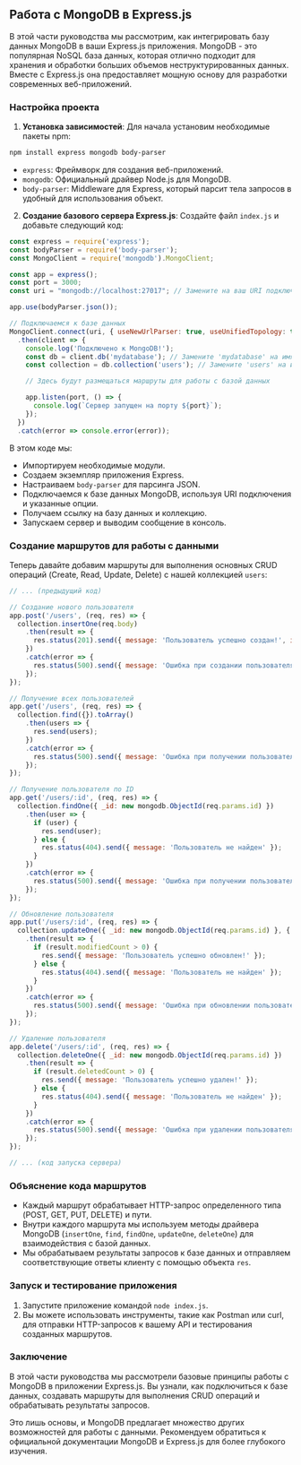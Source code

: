 ## Работа с MongoDB в Express.js

В этой части руководства мы рассмотрим, как интегрировать базу данных MongoDB в ваши Express.js приложения. MongoDB - это популярная NoSQL база данных, которая отлично подходит для хранения и обработки больших объемов неструктурированных данных. Вместе с Express.js она предоставляет мощную основу для разработки современных веб-приложений.

### Настройка проекта

1. **Установка зависимостей**: Для начала установим необходимые пакеты npm:

```bash
npm install express mongodb body-parser
```

  - `express`: Фреймворк для создания веб-приложений.
  - `mongodb`: Официальный драйвер Node.js для MongoDB.
  - `body-parser`: Middleware для Express, который парсит тела запросов в удобный для использования объект.

2. **Создание базового сервера Express.js**: Создайте файл `index.js` и добавьте следующий код:

```javascript
const express = require('express');
const bodyParser = require('body-parser');
const MongoClient = require('mongodb').MongoClient;

const app = express();
const port = 3000;
const uri = "mongodb://localhost:27017"; // Замените на ваш URI подключения к MongoDB

app.use(bodyParser.json());

// Подключаемся к базе данных
MongoClient.connect(uri, { useNewUrlParser: true, useUnifiedTopology: true })
  .then(client => {
    console.log('Подключено к MongoDB!');
    const db = client.db('mydatabase'); // Замените 'mydatabase' на имя вашей базы данных
    const collection = db.collection('users'); // Замените 'users' на имя вашей коллекции

    // Здесь будут размещаться маршруты для работы с базой данных

    app.listen(port, () => {
      console.log(`Сервер запущен на порту ${port}`);
    });
  })
  .catch(error => console.error(error));
```

  В этом коде мы:

  - Импортируем необходимые модули.
  - Создаем экземпляр приложения Express.
  - Настраиваем `body-parser` для парсинга JSON.
  - Подключаемся к базе данных MongoDB, используя URI подключения и указанные опции.
  - Получаем ссылку на базу данных и коллекцию.
  - Запускаем сервер и выводим сообщение в консоль.

### Создание маршрутов для работы с данными

Теперь давайте добавим маршруты для выполнения основных CRUD операций (Create, Read, Update, Delete) с нашей коллекцией `users`:

```javascript
// ... (предыдущий код)

// Создание нового пользователя
app.post('/users', (req, res) => {
  collection.insertOne(req.body)
    .then(result => {
      res.status(201).send({ message: 'Пользователь успешно создан!', id: result.insertedId });
    })
    .catch(error => {
      res.status(500).send({ message: 'Ошибка при создании пользователя', error });
    });
});

// Получение всех пользователей
app.get('/users', (req, res) => {
  collection.find({}).toArray()
    .then(users => {
      res.send(users);
    })
    .catch(error => {
      res.status(500).send({ message: 'Ошибка при получении пользователей', error });
    });
});

// Получение пользователя по ID
app.get('/users/:id', (req, res) => {
  collection.findOne({ _id: new mongodb.ObjectId(req.params.id) })
    .then(user => {
      if (user) {
        res.send(user);
      } else {
        res.status(404).send({ message: 'Пользователь не найден' });
      }
    })
    .catch(error => {
      res.status(500).send({ message: 'Ошибка при получении пользователя', error });
    });
});

// Обновление пользователя
app.put('/users/:id', (req, res) => {
  collection.updateOne({ _id: new mongodb.ObjectId(req.params.id) }, { $set: req.body })
    .then(result => {
      if (result.modifiedCount > 0) {
        res.send({ message: 'Пользователь успешно обновлен!' });
      } else {
        res.status(404).send({ message: 'Пользователь не найден' });
      }
    })
    .catch(error => {
      res.status(500).send({ message: 'Ошибка при обновлении пользователя', error });
    });
});

// Удаление пользователя
app.delete('/users/:id', (req, res) => {
  collection.deleteOne({ _id: new mongodb.ObjectId(req.params.id) })
    .then(result => {
      if (result.deletedCount > 0) {
        res.send({ message: 'Пользователь успешно удален!' });
      } else {
        res.status(404).send({ message: 'Пользователь не найден' });
      }
    })
    .catch(error => {
      res.status(500).send({ message: 'Ошибка при удалении пользователя', error });
    });
});

// ... (код запуска сервера)
```

### Объяснение кода маршрутов

- Каждый маршрут обрабатывает HTTP-запрос определенного типа (POST, GET, PUT, DELETE) и пути.
- Внутри каждого маршрута мы используем методы драйвера MongoDB (`insertOne`, `find`, `findOne`, `updateOne`, `deleteOne`) для взаимодействия с базой данных.
- Мы обрабатываем результаты запросов к базе данных и отправляем соответствующие ответы клиенту с помощью объекта `res`.

### Запуск и тестирование приложения

1. Запустите приложение командой `node index.js`.
2. Вы можете использовать инструменты, такие как Postman или curl, для отправки HTTP-запросов к вашему API и тестирования созданных маршрутов.

### Заключение

В этой части руководства мы рассмотрели базовые принципы работы с MongoDB в приложении Express.js. Вы узнали, как подключиться к базе данных, создавать маршруты для выполнения CRUD операций и обрабатывать результаты запросов. 

Это лишь основы, и MongoDB предлагает множество других возможностей для работы с данными. Рекомендуем обратиться к официальной документации MongoDB и Express.js для более глубокого изучения.
